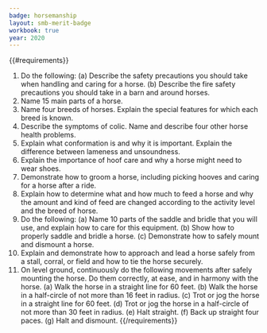 ```yaml
---
badge: horsemanship
layout: smb-merit-badge
workbook: true
year: 2020
---
```


{{#requirements}}
1. Do the following:
    (a) Describe the safety precautions you should take when handling and caring for a horse.
    (b) Describe the fire safety precautions you should take in a barn and around horses.
2. Name 15 main parts of a horse.
3. Name four breeds of horses. Explain the special features for which each breed is known.
4. Describe the symptoms of colic. Name and describe four other horse health problems.
5. Explain what conformation is and why it is important. Explain the difference between lameness and unsoundness.
6. Explain the importance of hoof care and why a horse might need to wear shoes.
7. Demonstrate how to groom a horse, including picking hooves and caring for a horse after a ride.
8. Explain how to determine what and how much to feed a horse and why the amount and kind of feed are changed according to the activity level and the breed of horse.
9. Do the following:
    (a) Name 10 parts of the saddle and bridle that you will use, and explain how to care for this equipment.
    (b) Show how to properly saddle and bridle a horse.
    (c) Demonstrate how to safely mount and dismount a horse.
10. Explain and demonstrate how to approach and lead a horse safely from a stall, corral, or field and how to tie the horse securely.
11. On level ground, continuously do the following movements after safely mounting the horse. Do them correctly, at ease, and in harmony with the horse.
    (a) Walk the horse in a straight line for 60 feet.
    (b) Walk the horse in a half-circle of not more than 16 feet in radius.
    (c) Trot or jog the horse in a straight line for 60 feet.
    (d) Trot or jog the horse in a half-circle of not more than 30 feet in radius.
    (e) Halt straight.
    (f) Back up straight four paces.
    (g) Halt and dismount.
{{/requirements}}
